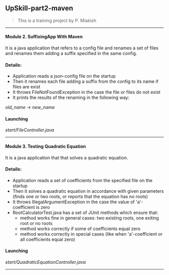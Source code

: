 UpSkill-part2-maven
-------------------
> This is a training project by P. Miakish

***

#### Module 2. SuffixingApp With Maven

It is a java application that refers to a config file and renames a set of files and renames them adding a suffix specified in the same config.

#### Details:

- Application reads a json-config file on the startup
- Then it renames each file adding a suffix from the config to its name if files are exist
- It throws FileNotFoundException in the case the file or files do not exist
- It prints the results of the renaming in the following way:

_old_name -> new_name_

#### Launching

_start/FileController.java_

***

#### Module 3. Testing Quadratic Equation

It is a java application that that solves a quadratic equation.

#### Details:

- Application reads a set of coefficients from the specified file on the startup
- Then it solves a quadratic equation in accordance with given parameters (finds one or two roots, or reports that the equation has no roots)
- It throws IllegalArgumentException in the case the value of 'a'-coefficient is zero
- RootCalculatorTest.java has a set of JUnit methods which ensure that:
	- method works fine in general cases: two existing roots, one exiting root or no roots
	- method works correctly if some of coefficients equal zero
	- method works correctly in special cases (like when 'a'-coefficient or all coefficients equal zero)

#### Launching

_start/QuadraticEquationController.java_

***
